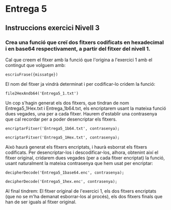 # Entrega 5
## Instruccions exercici Nivell 3
### Crea una funció que creï dos fitxers codificats en hexadecimal i en base64 respectivament, a partir del fitxer del nivell 1.

Cal que creem el fitxer amb la funció que l'origina a l'exercici 1 amb el contingut que volguem amb:

`escriuFrase({missatge})`

El nom del fitxer ja vindrà determinat i per codificar-lo cridem la funció:

`file2HexAndb64('Entrega5_1.txt')`

Un cop s'hagin generat els dos fitxers, que tindran de nom Entrega5_1Hex.txt i Entrega_1b64.txt, els encriptarem usant la mateixa funció dues vegades, una per a cada fitxer. Haurem d'establir una contrasenya que cal recordar per a poder desencriptar els fitxers.

`encriptarFitxer('Entrega5_1b64.txt', contrasenya);`

`encriptarFitxer('Entrega5_1Hex.txt', contrasenya);`

Això haurà generat els fitxers encriptats, i haurà esborrat els fitxers codificats. Per desencriptar-los i descodificar-los, alhora, obtenint així el fitxer original, cridarem dues vegades (per a cada fitxer encriptat) la funció, usant naturalment la mateixa contrasenya que hem usat per encriptar:

`decipherDecode('Entrega5_1base64.enc', contrasenya);`

`decipherDecode('Entrega5_1hex.enc', contrasenya);`

Al final tindrem: El fitxer original de l'exercici 1, els dos fitxers encriptats (que no se m'ha demanat esborrar-los al procés), els dos fitxers finals que han de ser iguals al fitxer original.